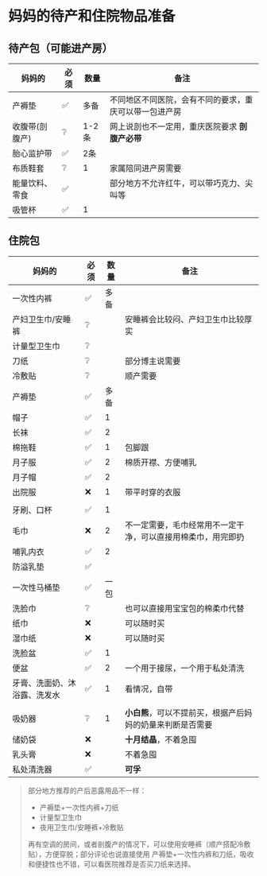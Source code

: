 <script setup>
import ScrollView from '../components/ScrollView.vue'
</script>

# 妈妈的待产和住院物品准备

<ScrollView>  

## 待产包（可能进产房）

| **妈妈的**     | **必须** | **数量** | **备注**                                               |
| -------------- | -------- | -------- | ------------------------------------------------------ |
| 产褥垫         | ✅        | 多备     | 不同地区不同医院，会有不同的要求，重庆可以带一包进产房 |
| 收腹带(剖腹产) | ❔        | 1-2条    | 网上说剖也不一定用，重庆医院要求 **剖腹产必带**        |
| 胎心监护带     | ✅        | 2条      |                                                        |
| 布质鞋套       | ❔        | 1        | 家属陪同进产房需要                                     |
| 能量饮料、零食 | ✅        |          | 部分地方不允许红牛，可以带巧克力、尖叫等               |
| 吸管杯         | ✅        | 1        |                                                        |

## 住院包

| **妈妈的**          | **必须** | **数量** | **备注**               |
| ------------------- | ---- | ---------------------- | ---------------------- |
| 一次性内裤        | ✅    | 多备  |                                                 |
| 产妇卫生巾/安睡裤 | ❔   |  | 安睡裤会比较闷、产妇卫生巾比较厚实 |
| 计量型卫生巾      | ❔   |       |                                                 |
| 刀纸 | ❔ | | 部分博主说需要 |
| 冷敷贴 | ❔ |  | 顺产需要 |
| 产褥垫          | ✅    | 多备  |  |
| 帽子             | ✅    | 1 |                        |
| 长袜              | ✅    | 2 |                        |
| 棉拖鞋            | ✅    | 1 | 包脚跟                 |
| 月子服 | ✅ | 2 | 棉质开襟、方便哺乳 |
| 月子帽 | ✅ | 2 |  |
| 出院服           | ❌    | 1 | 带平时穿的衣服         |
|  |  |  |  |
| 牙刷、口杯        | ✅    | 1 |                        |
| 毛巾              | ❌   | 2 | 不一定需要，毛巾经常用不一定干净，可以直接用棉柔巾，用完即扔 |
| 哺乳内衣          | ✅    | 2 |                        |
| 防溢乳垫          | ✅    |     |                        |
| 一次性马桶垫      | ✅    | 一包 |                        |
| 洗脸巾 | ❔ |  | 也可以直接用宝宝包的棉柔巾代替 |
| 纸巾              | ❌    |     | 可以随时买             |
| 湿巾纸            | ❌   |     | 可以随时买 |
| 洗脸盆           | ✅    | 1 |                        |
| 便盆 | ✅ | 2 | 一个用于接尿，一个用于私处清洗 |
| 牙膏、洗面奶、沐浴露、洗发水 | ✅ | 1 | 看情况，自带 |
|  |  |  | |
| 吸奶器            | ❔   | 1 | **小白熊**，可以不提前买，根据产后妈妈的奶量来判断是否需要 |
| 储奶袋            | ❌    |     | **十月结晶**，不着急囤 |
| 乳头膏            | ❌    |     | 不着急囤               |
| 私处清洗器       | ✅    |     | **可孚**               |

> 部分地方推荐的产后恶露用品不一样：
>
> - 产褥垫+一次性内裤+刀纸
> - 计量型卫生巾
> - 夜用卫生巾/安睡裤+冷敷贴
>
> 再有空调的房间，或者剖腹产的情况下，可以使用安睡裤（顺产搭配冷敷贴），方便穿脱；部分评论也说直接使用 产褥垫+一次性内裤和刀纸，吸收和便捷性也不错，可以看医院推荐是否买刀纸来选择。



</ScrollView>
